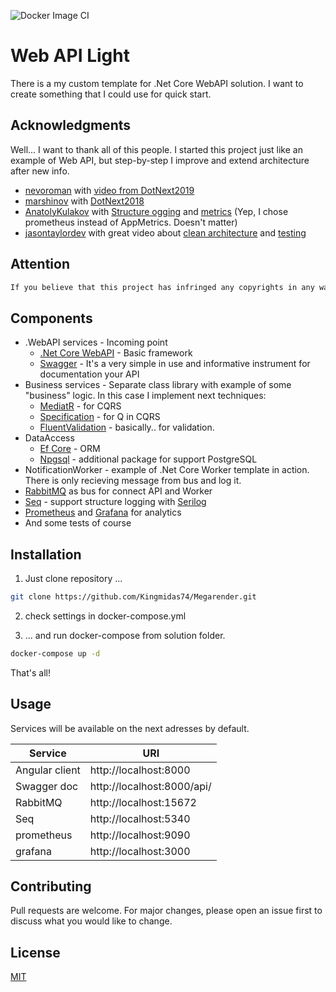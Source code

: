 ![Docker Image CI](https://github.com/Kingmidas74/Megarender/workflows/Docker%20Image%20CI/badge.svg?branch=develop)

# Web API Light

There is a my custom template for .Net Core WebAPI solution. I want to create something that I could use for quick start.

## Acknowledgments

Well... I want to thank all of this people. I started this project just like an example of Web API, but step-by-step I improve and extend architecture after new info.

* [nevoroman](https://github.com/nevoroman) with [video from DotNext2019](https://www.youtube.com/watch?v=9s_4wpzENhg)
* [marshinov](https://habr.com/ru/users/marshinov/) with [DotNext2018](https://www.youtube.com/watch?v=qJPwSvDLmQE)
* [AnatolyKulakov](https://github.com/AnatolyKulakov) with [Structure ogging](https://www.youtube.com/watch?v=wy9YbBqhHqQ) and [metrics](https://www.youtube.com/watch?v=AFB89L8DLpE) (Yep, I chose prometheus instead of AppMetrics. Doesn't matter)
* [jasontaylordev](https://github.com/jasontaylordev) with great video about [clean architecture](https://www.youtube.com/watch?v=dK4Yb6-LxAk) and [testing](https://www.youtube.com/watch?v=2UJ7mAtFuio)

## Attention
```diff
If you believe that this project has infringed any copyrights in any way or just don't want to be mention, please contact me with email kingmidas1992@gmail.com.
```

## Components

* .WebAPI services - Incoming point
    * [.Net Core WebAPI](https://docs.microsoft.com/en-us/aspnet/core/tutorials/first-web-api?view=aspnetcore-3.1&tabs=visual-studio) - Basic framework
    * [Swagger](https://swagger.io/) - It's a very simple in use and informative instrument for documentation your API
* Business services - Separate class library with example of some "business" logic. In this case I implement next techniques:
    * [MediatR](https://github.com/jbogard/MediatR) - for CQRS 
    * [Specification](https://www.c-sharpcorner.com/article/the-specification-pattern-in-c-sharp/) - for Q in CQRS
    * [FluentValidation](https://fluentvalidation.net/) - basically.. for validation.
* DataAccess
    * [Ef Core](https://github.com/dotnet/efcore) - ORM
    * [Npgsql](https://www.npgsql.org/) - additional package for support PostgreSQL
* NotificationWorker - example of .Net Core Worker template in action. There is only recieving message from bus and log it.
* [RabbitMQ](https://www.rabbitmq.com/) as bus for connect API and Worker
* [Seq](https://datalust.co/seq) - support structure logging with [Serilog](https://serilog.net/)
* [Prometheus](https://prometheus.io/) and [Grafana](https://grafana.com/) for analytics
* And some tests of course

## Installation

1) Just clone repository ...
```bash
git clone https://github.com/Kingmidas74/Megarender.git
```
2) check settings in docker-compose.yml

3) ... and run docker-compose from solution folder.
```bash
docker-compose up -d
```
That's all!

## Usage

Services will be available on the next adresses by default.

| Service       |       URI     |
| ------------- | ------------- |
| Angular client  | http://localhost:8000  |
| Swagger doc  | http://localhost:8000/api/  |
| RabbitMQ  | http://localhost:15672  |
| Seq  | http://localhost:5340  |
| prometheus  | http://localhost:9090  |
| grafana  | http://localhost:3000  |


## Contributing
Pull requests are welcome. For major changes, please open an issue first to discuss what you would like to change.

## License
[MIT](https://choosealicense.com/licenses/mit/)